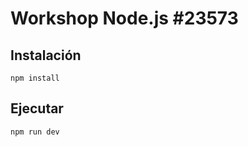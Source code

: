# Workshop Node.js #23573

## Instalación

```shell
npm install
```

## Ejecutar

```shell
npm run dev
```

